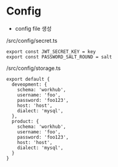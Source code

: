 # Config
* config file 생성

/src/config/secret.ts
```
export const JWT_SECRET_KEY = key
export const PASSWORD_SALT_ROUND = salt
```

/src/config/storage.ts
```
export default {
  deveopment: {
    schema: 'workhub',
    username: 'foo',
    password: 'foo123',
    host: 'host',
    dialect: 'mysql',
  },
  product: {
    schema: 'workhub',
    username: 'foo',
    password: 'foo123',
    host: 'host',
    dialect: 'mysql',
  }
}
```
